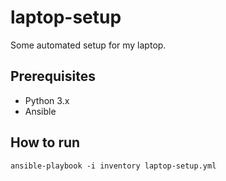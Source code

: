 # laptop-setup

Some automated setup for my laptop.

## Prerequisites

* Python 3.x
* Ansible

## How to run

```shell
ansible-playbook -i inventory laptop-setup.yml
```
